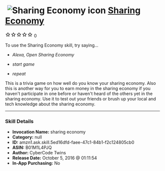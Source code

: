 # &nbsp;<img src="skill_icon" alt="Sharing Economy icon" width="36"> [Sharing Economy](http://alexa.amazon.com/#skills/amzn1.ask.skill.5ed16dfd-faee-47c1-84b1-f2c124805cb0)
![0 stars](../../images/ic_star_border_black_18dp_1x.png)![0 stars](../../images/ic_star_border_black_18dp_1x.png)![0 stars](../../images/ic_star_border_black_18dp_1x.png)![0 stars](../../images/ic_star_border_black_18dp_1x.png)![0 stars](../../images/ic_star_border_black_18dp_1x.png) 0

To use the Sharing Economy skill, try saying...

* *Alexa, Open Sharing Economy*

* *start game*

* *repeat*

This is a trivia game on how well do you know your sharing economy. Also this is another way for you to earn money in the sharing economy if you haven't participate in one before or haven't heard of the others yet in the sharing economy. Use it to test out your friends or brush up your local and tech knowledge about the sharing economy.

***

### Skill Details

* **Invocation Name:** sharing economy
* **Category:** null
* **ID:** amzn1.ask.skill.5ed16dfd-faee-47c1-84b1-f2c124805cb0
* **ASIN:** B01M1L4PJQ
* **Author:** CyberCode Twins
* **Release Date:** October 5, 2016 @ 01:11:54
* **In-App Purchasing:** No
